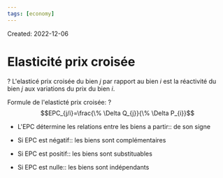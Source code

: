 ```yaml
---
tags: [economy]
---
```

Created: 2022-12-06

# Elasticité prix croisée
?
L'elasticé prix croisée du bien $j$ par rapport au bien $i$ est la réactivité du bien $j$ aux variations du prix du bien $i$.
<!--SR:!2024-04-16,175,230-->

Formule de l'elasticté prix croisée:
?
$$EPC_{j/i}=\frac{\% \Delta Q_{j}}{\% \Delta P_{i}}$$
<!--SR:!2024-03-23,22,190-->

- L'EPC détermine les relations entre les biens a partir:: de son signe
<!--SR:!2024-07-25,312,210-->
- Si EPC est négatif:: les biens sont complémentaires
<!--SR:!2024-05-31,148,210-->
- Si EPC est positif:: les biens sont substituables
<!--SR:!2024-07-02,119,190-->
- Si EPC est nulle:: les biens sont indépendants
<!--SR:!2024-06-30,204,230-->
